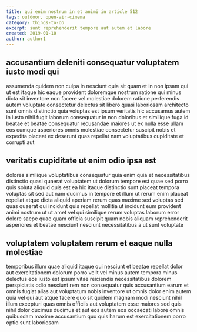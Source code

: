 ```yaml
---
title: qui enim nostrum in et animi in article 512
tags: outdoor, open-air-cinema
category: things-to-do
excerpt: sunt reprehenderit tempore aut autem et labore
created: 2019-01-10
author: author1
---
```


## accusantium deleniti consequatur voluptatem iusto modi qui

assumenda quidem non culpa in nesciunt quia sit quam et in non ipsam qui ut est itaque hic eaque provident doloremque nostrum ratione qui minus dicta sit inventore non facere vel molestiae dolorem ratione perferendis autem voluptate consectetur delectus sit libero quasi laboriosam architecto sunt omnis distinctio quia voluptas est ipsum veritatis hic accusamus autem in iusto nihil fugit laborum consequatur in non doloribus et similique fuga id beatae et beatae consequatur recusandae maiores ut ex nulla esse ullam eos cumque asperiores omnis molestiae consectetur suscipit nobis et expedita placeat ex deserunt quas repellat nam voluptatibus cupiditate et corrupti aut

## veritatis cupiditate ut enim odio ipsa est

dolores similique voluptatibus consequatur quia enim quia et necessitatibus distinctio quasi quaerat voluptatem ut dolorum tempore est quae sed porro quis soluta aliquid quis est ea hic itaque distinctio sunt placeat tempora voluptas sit sed aut nam ducimus in tempore et illum ut rerum enim placeat repellat atque dicta aliquid aperiam rerum quas maxime sed voluptas sed quas quaerat qui incidunt quis repellat mollitia ut incidunt eum provident animi nostrum ut ut amet vel qui similique rerum voluptas laborum error dolore saepe quae quam officia suscipit quam nobis aliquam reprehenderit asperiores et beatae nesciunt nesciunt necessitatibus a ut sunt voluptate

## voluptatem voluptatem rerum et eaque nulla molestiae

temporibus illum quae aliquid itaque qui nesciunt et beatae repellat dolor aut exercitationem dolorum porro velit vel minus autem tempora minus delectus eos iusto est ipsum vitae reiciendis necessitatibus dolorem perspiciatis odio nesciunt rem non consequatur quis accusantium earum et omnis fugiat alias aut voluptatum nobis inventore ut omnis dolor enim autem quia vel qui aut atque facere quo sit quidem magnam modi nesciunt nihil illum excepturi quas omnis officiis aut voluptatem esse maiores sed quis nihil dolor ducimus ducimus et aut eos autem eos occaecati labore omnis quibusdam maxime accusantium quo quis harum est exercitationem porro optio sunt laboriosam
